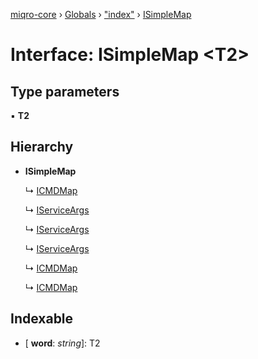 [miqro-core](../README.md) › [Globals](../globals.md) › ["index"](../modules/_index_.md) › [ISimpleMap](_index_.isimplemap.md)

# Interface: ISimpleMap <**T2**>

## Type parameters

▪ **T2**

## Hierarchy

* **ISimpleMap**

  ↳ [ICMDMap](_index_.icmdmap.md)

  ↳ [IServiceArgs](_index_.iserviceargs.md)

  ↳ [IServiceArgs](_service_common_index_.iserviceargs.md)

  ↳ [IServiceArgs](_service_index_.iserviceargs.md)

  ↳ [ICMDMap](_util_cli_.icmdmap.md)

  ↳ [ICMDMap](_util_index_.icmdmap.md)

## Indexable

* \[ **word**: *string*\]: T2
